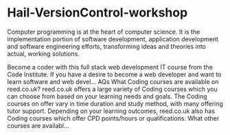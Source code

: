 # Hail-VersionControl-workshop
Computer programming is at the heart of computer science. It is the implementation portion of software development, application development and software engineering efforts, transforming ideas and theories into actual, working solutions.

Become a coder with this full stack web development IT course from the Code Institute. If you have a desire to become a web developer and want to learn software and web devel...
AQs What Coding courses are available on reed.co.uk? reed.co.uk offers a large variety of Coding courses which you can choose from based on your learning needs and goals. The Coding courses on offer vary in time duration and study method, with many offering tutor support. Depending on your learning outcomes, reed.co.uk also has Coding courses which offer CPD points/hours or qualifications. What other courses are availabl...
